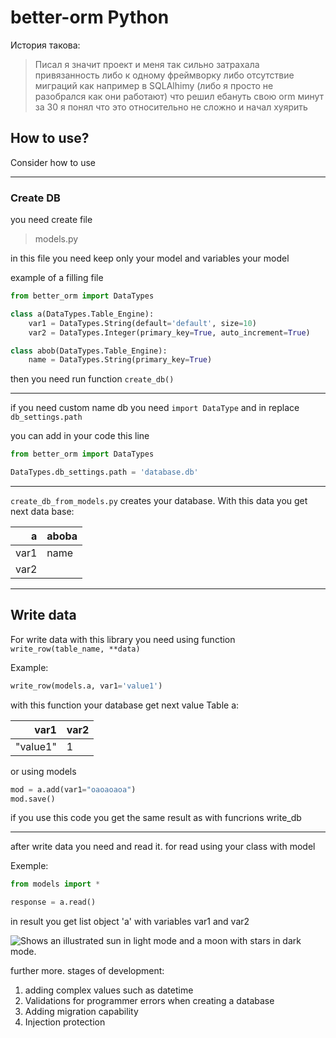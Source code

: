 # better-orm Python 

История такова:

> Писал я значит проект и меня так сильно затрахала привязанность 
либо к одному фреймворку либо отсутствие миграций как например в 
SQLAlhimy (либо я просто не разобрался как они работают) что решил 
ебануть свою orm минут за 30 я понял что это относительно не сложно 
и начал хуярить

## How to use?

Consider how to use

---

### Create DB

you need create file
> models.py

in this file you need keep only your model and variables your model

example of a filling file

```Python
from better_orm import DataTypes

class a(DataTypes.Table_Engine):
    var1 = DataTypes.String(default='default', size=10)
    var2 = DataTypes.Integer(primary_key=True, auto_increment=True) 

class abob(DataTypes.Table_Engine):
    name = DataTypes.String(primary_key=True)
```

then you need run function `create_db()`

---

if you need custom name db you need `import DataType` and in replace `db_settings.path`

you can add in your code this line

```python
from better_orm import DataTypes

DataTypes.db_settings.path = 'database.db'
```
---

`create_db_from_models.py` creates your database. With this data you get next data base:

| a | aboba |
|-----:|-----------|
|var1|name|
|var2| |

---

## Write data

For write data with this library you need using function `write_row(table_name, **data)`

Example:
```python
write_row(models.a, var1='value1')
```

with this function your database get next value
Table a:

| var1 | var2 |
|-----:|-----------|
|"value1"|1|

or using models

```Python
mod = a.add(var1="oaoaoaoa")
mod.save()
```

if you use this code you get the same result as with funcrions write_db

---

after write data you need and read it. for read using your class with model

Exemple:
```python
from models import *

response = a.read()
```
in result you get list object 'a' with variables var1 and var2

<picture>
  <img alt="Shows an illustrated sun in light mode and a moon with stars in dark mode." src="https://im.wampi.ru/2023/03/10/image1cf39d530b24f1ae.png">
</picture>

further more.
stages of development:
1. adding complex values such as datetime
2. Validations for programmer errors when creating a database
3. Adding migration capability
4. Injection protection